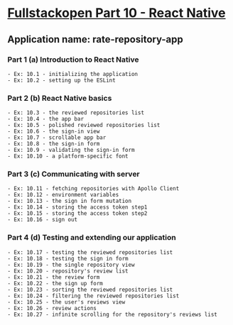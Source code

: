 # [Fullstackopen Part 10 - React Native](https://fullstackopen.com/en/part10)

## Application name: **rate-repository-app**

### Part 1 (a) Introduction to React Native

    - Ex: 10.1 - initializing the application
    - Ex: 10.2 - setting up the ESLint

### Part 2 (b) React Native basics

    - Ex: 10.3 - the reviewed repositories list
    - Ex: 10.4 - the app bar
    - Ex: 10.5 - polished reviewed repositories list
    - Ex: 10.6 - the sign-in view
    - Ex: 10.7 - scrollable app bar
    - Ex: 10.8 - the sign-in form
    - Ex: 10.9 - validating the sign-in form
    - Ex: 10.10 - a platform-specific font

### Part 3 (c) Communicating with server

    - Ex: 10.11 - fetching repositories with Apollo Client
    - Ex: 10.12 - environment variables
    - Ex: 10.13 - the sign in form mutation
    - Ex: 10.14 - storing the access token step1
    - Ex: 10.15 - storing the access token step2
    - Ex: 10.16 - sign out

### Part 4 (d) Testing and extending our application

    - Ex: 10.17 - testing the reviewed repositories list
    - Ex: 10.18 - testing the sign in form
    - Ex: 10.19 - the single repository view
    - Ex: 10.20 - repository's review list
    - Ex: 10.21 - the review form
    - Ex: 10.22 - the sign up form
    - Ex: 10.23 - sorting the reviewed repositories list
    - Ex: 10.24 - filtering the reviewed repositories list
    - Ex: 10.25 - the user's reviews view
    - Ex: 10.26 - review actions
    - Ex: 10.27 - infinite scrolling for the repository's reviews list
